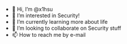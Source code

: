- 👋 Hi, I’m @x1hsu
- 👀 I’m interested in Security!
- 🌱 I’m currently learning more about life
- 💞️ I’m looking to collaborate on Security stuff
- 📫 How to reach me by e-mail

<!---
x1hsu/x1hsu is a ✨ special ✨ repository because its `README.md` (this file) appears on your GitHub profile.
You can click the Preview link to take a look at your changes.
--->
